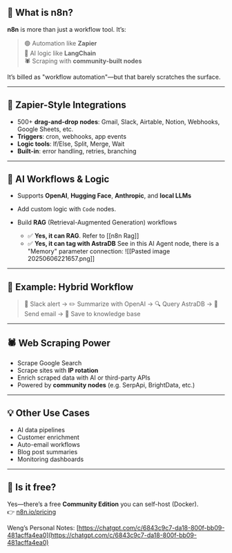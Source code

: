## 🧩 What is **n8n**?

**n8n** is more than just a workflow tool. It’s:

> 🟢 Automation like **Zapier**  
> 🧠 AI logic like **LangChain**  
> 🕷️ Scraping with **community-built nodes**

It’s billed as "workflow automation"—but that barely scratches the surface.

---

## 🔁 Zapier-Style Integrations

- 500+ **drag-and-drop nodes**: Gmail, Slack, Airtable, Notion, Webhooks, Google Sheets, etc.
- **Triggers**: cron, webhooks, app events
- **Logic tools**: If/Else, Split, Merge, Wait
- **Built-in**: error handling, retries, branching

---

## 🧠 AI Workflows & Logic

- Supports **OpenAI**, **Hugging Face**, **Anthropic**, and **local LLMs**
- Add custom logic with `Code` nodes.

- Build **RAG** (Retrieval-Augmented Generation) workflows
	- ✅ **Yes, it can RAG**. Refer to [[n8n Rag]]
	- ✅ **Yes, it can tag with AstraDB**
	  See in this AI Agent node, there is a "Memory" parameter connection:
	  ![[Pasted image 20250606221657.png]]

---

## 🔄 Example: Hybrid Workflow

> 🔔 Slack alert → ✏️ Summarize with OpenAI → 🔍 Query AstraDB → 📧 Send email → 🧠 Save to knowledge base


---

## 🕷️ Web Scraping Power

- Scrape Google Search
- Scrape sites with **IP rotation**
- Enrich scraped data with AI or third-party APIs
- Powered by **community nodes** (e.g. SerpApi, BrightData, etc.)

---

## 💡 Other Use Cases

- AI data pipelines
- Customer enrichment
- Auto-email workflows
- Blog post summaries
- Monitoring dashboards

---

## 💸 Is it free?

Yes—there’s a free **Community Edition** you can self-host (Docker).  
👉 [n8n.io/pricing](https://n8n.io/pricing/)



Weng’s Personal Notes:
[https://chatgpt.com/c/6843c9c7-da18-800f-bb09-481acffa4ea0](https://chatgpt.com/c/6843c9c7-da18-800f-bb09-481acffa4ea0)